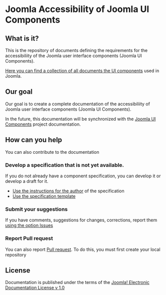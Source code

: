 # Joomla Accessibility of Joomla UI Components 
## What is it?
This is the repository of documents defining the requirements for the accessibiliity of the Joomla user interface components (Joomla UI Components).

[Here you can find a collection of all documents the UI components](https://joomla.github.io/accessibility/#/) used in Joomla.

## Our goal
Our goal is to create a complete documentation of the accessibiliity of Joomla user interface components (Joomla UI Components).

In the future, this documentation will be synchronized with the [Joomla UI Components](https://joomla-projects.github.io/custom-elements/#/) project documentation.

## How can you help
You can also contribute to the documentation

### Develop a specification that is not yet available.
If you do not already have a component specification, you can develop it or develop a draft for it.
* [Use the instructions for the author](INSTRUCTION.md) of the specification
* [Use the specification template](template-description.md)
### Submit your suggestions
If you have comments, suggestions for changes, corrections, report them [using the option Issues](https://github.com/joomla/accessibility/issues)

### Report Pull request
You can also report [Pull request](https://github.com/joomla/accessibility/pulls). To do this, you must first create your local repository
## License
Documentation is published under the terms of the [Joomla! Electronic Documentation License v 1.0](LICENSE.md)
